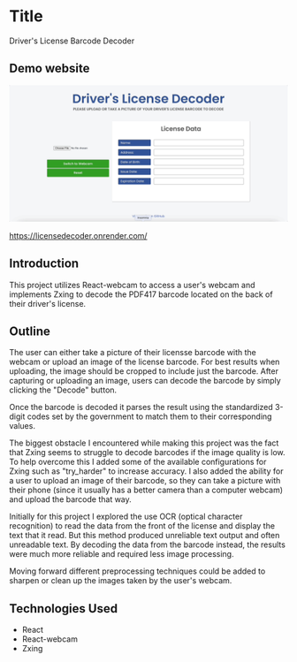 # Title

Driver's License Barcode Decoder

## Demo website

![demo gif](/Drivers-license-decoder.gif)

https://licensedecoder.onrender.com/

## Introduction

This project utilizes React-webcam to access a user's webcam and implements Zxing to decode the PDF417 barcode located on the back of their driver's license.

## Outline

The user can either take a picture of their licensse barcode with the webcam or upload an image of the license barcode.
For best results when uploading, the image should be cropped to include just the barcode. After capturing or uploading an image,
users can decode the barcode by simply clicking the "Decode" button.

Once the barcode is decoded it parses the result using the standardized 3-digit codes set by the government to match
them to their corresponding values.

The biggest obstacle I encountered while making this project was the fact that Zxing seems to struggle to decode barcodes
if the image quality is low. To help overcome this I added some of the available configurations for Zxing such as "try_harder"
to increase accuracy. I also added the ability for a user to upload an image of their barcode, so they can take a picture with their phone (since it usually has a better camera than a computer webcam) and upload the barcode that way.

Initially for this project I explored the use OCR (optical character recognition) to read the data from the front of the
license and display the text that it read. But this method produced unreliable text output and often unreadable text.
By decoding the data from the barcode instead, the results were much more reliable and required less image processing.

Moving forward different preprocessing techniques could be added to sharpen or clean up the images taken by the user's webcam.

## Technologies Used

- React
- React-webcam
- Zxing
